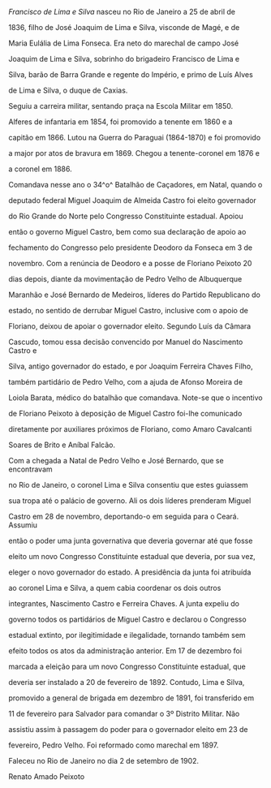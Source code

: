 

*Francisco de Lima e Silva* nasceu no Rio de Janeiro a 25 de abril de

1836, filho de José Joaquim de Lima e Silva, visconde de Magé, e de

Maria Eulália de Lima Fonseca. Era neto do marechal de campo José

Joaquim de Lima e Silva, sobrinho do brigadeiro Francisco de Lima e

Silva, barão de Barra Grande e regente do Império, e primo de Luís Alves

de Lima e Silva, o duque de Caxias.



Seguiu a carreira militar, sentando praça na Escola Militar em 1850.

Alferes de infantaria em 1854, foi promovido a tenente em 1860 e a

capitão em 1866. Lutou na Guerra do Paraguai (1864-1870) e foi promovido

a major por atos de bravura em 1869. Chegou a tenente-coronel em 1876 e

a coronel em 1886.



Comandava nesse ano o 34^o^ Batalhão de Caçadores, em Natal, quando o

deputado federal Miguel Joaquim de Almeida Castro foi eleito governador

do Rio Grande do Norte pelo Congresso Constituinte estadual. Apoiou

então o governo Miguel Castro, bem como sua declaração de apoio ao

fechamento do Congresso pelo presidente Deodoro da Fonseca em 3 de

novembro. Com a renúncia de Deodoro e a posse de Floriano Peixoto 20

dias depois, diante da movimentação de Pedro Velho de Albuquerque

Maranhão e José Bernardo de Medeiros, líderes do Partido Republicano do

estado, no sentido de derrubar Miguel Castro, inclusive com o apoio de

Floriano, deixou de apoiar o governador eleito. Segundo Luís da Câmara

Cascudo, tomou essa decisão convencido por Manuel do Nascimento Castro e

Silva, antigo governador do estado, e por Joaquim Ferreira Chaves Filho,

também partidário de Pedro Velho, com a ajuda de Afonso Moreira de

Loiola Barata, médico do batalhão que comandava. Note-se que o incentivo

de Floriano Peixoto à deposição de Miguel Castro foi-lhe comunicado

diretamente por auxiliares próximos de Floriano, como Amaro Cavalcanti

Soares de Brito e Aníbal Falcão.



Com a chegada a Natal de Pedro Velho e José Bernardo, que se encontravam

no Rio de Janeiro, o coronel Lima e Silva consentiu que estes guiassem

sua tropa até o palácio de governo. Ali os dois líderes prenderam Miguel

Castro em 28 de novembro, deportando-o em seguida para o Ceará. Assumiu

então o poder uma junta governativa que deveria governar até que fosse

eleito um novo Congresso Constituinte estadual que deveria, por sua vez,

eleger o novo governador do estado. A presidência da junta foi atribuída

ao coronel Lima e Silva, a quem cabia coordenar os dois outros

integrantes, Nascimento Castro e Ferreira Chaves. A junta expeliu do

governo todos os partidários de Miguel Castro e declarou o Congresso

estadual extinto, por ilegitimidade e ilegalidade, tornando também sem

efeito todos os atos da administração anterior. Em 17 de dezembro foi

marcada a eleição para um novo Congresso Constituinte estadual, que

deveria ser instalado a 20 de fevereiro de 1892. Contudo, Lima e Silva,

promovido a general de brigada em dezembro de 1891, foi transferido em

11 de fevereiro para Salvador para comandar o 3º Distrito Militar. Não

assistiu assim à passagem do poder para o governador eleito em 23 de

fevereiro, Pedro Velho. Foi reformado como marechal em 1897.



Faleceu no Rio de Janeiro no dia 2 de setembro de 1902.



Renato Amado Peixoto



